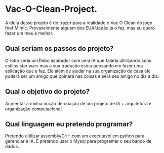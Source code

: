# Vac-O-Clean-Project.
A ideia desse projeto é de trazer para a realidade o Vac O Clean do jogo fnaf Mimic. Provavelmente alguem dos EUA/Japão já o fez, mas eu quero fazer um meu e melhor.

## Qual seriam os passos do projeto?
O robo seria um Robo aspirador com uma IA que falaria ultilizando sons estilos star wars mas a sua tradução estou pensando em fazer uma aplicação que a faz. 
Ele além de ajudar na sua organização de casa ele poderá ser um amigo que opinará nas coisas e será seu amigo no dia a dia.

## Qual o objetivo do projeto?
Aumentar a minha noção de criação de um projeto de IA + arquitetura e organização computacional

## Qual linguagem eu pretendo programar? 
Pretendo ultilizar assembly/C++ com um executavel em python para gerenciar a IA.
E pretendo usar o Mysql para programar o seu banco de dados.
